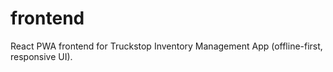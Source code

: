 # frontend
React PWA frontend for Truckstop Inventory Management App (offline-first, responsive UI).
